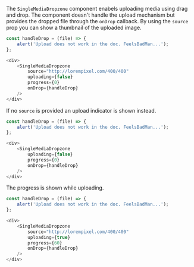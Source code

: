 The `SingleMediaDropzone` component enabels uploading media using drag and drop. The component doesn't handle the
upload mechanism but provides the dropped file through the `onDrop` callback. By using the `source` prop you can show
a thumbnail of the uploaded image.

```javascript
const handleDrop = (file) => {
    alert('Upload does not work in the doc. FeelsBadMan...');
};

<div>
    <SingleMediaDropzone
        source="http://lorempixel.com/400/400"
        uploading={false}
        progress={0}
        onDrop={handleDrop}
    />
</div>
```

If no `source` is provided an upload indicator is shown instead.

```javascript
const handleDrop = (file) => {
    alert('Upload does not work in the doc. FeelsBadMan...');
};

<div>
    <SingleMediaDropzone
        uploading={false}
        progress={0}
        onDrop={handleDrop}
    />
</div>
```

The progress is shown while uploading.

```javascript
const handleDrop = (file) => {
    alert('Upload does not work in the doc. FeelsBadMan...');
};

<div>
    <SingleMediaDropzone
        source="http://lorempixel.com/400/400"
        uploading={true}
        progress={60}
        onDrop={handleDrop}
    />
</div>
```
